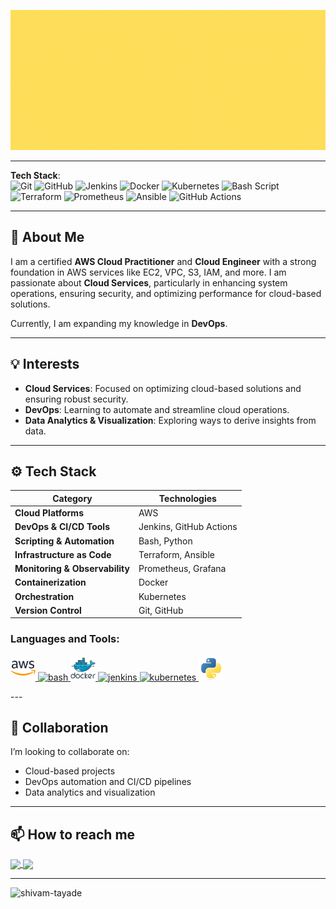 ![Description of GIF](https://github.com/shivam-tayade/shivam-tayade/blob/main/raw-img/git%20profile%20(1350%20x%20600%20px)%20(2).gif)


---

**Tech Stack**:  
![Git](https://img.shields.io/badge/git-%23F05033.svg?style=for-the-badge&logo=git&logoColor=white) ![GitHub](https://img.shields.io/badge/github-%23121011.svg?style=for-the-badge&logo=github&logoColor=white) ![Jenkins](https://img.shields.io/badge/jenkins-%232C5263.svg?style=for-the-badge&logo=jenkins&logoColor=white) ![Docker](https://img.shields.io/badge/docker-%230db7ed.svg?style=for-the-badge&logo=docker&logoColor=white) ![Kubernetes](https://img.shields.io/badge/kubernetes-%23326ce5.svg?style=for-the-badge&logo=kubernetes&logoColor=white) ![Bash Script](https://img.shields.io/badge/bash_script-%23121011.svg?style=for-the-badge&logo=gnu-bash&logoColor=white) ![Terraform](https://img.shields.io/badge/terraform-%235835CC.svg?style=for-the-badge&logo=terraform&logoColor=white) ![Prometheus](https://img.shields.io/badge/Prometheus-E6522C?style=for-the-badge&logo=Prometheus&logoColor=white) ![Ansible](https://img.shields.io/badge/ansible-%231A1918.svg?style=for-the-badge&logo=ansible&logoColor=white) ![GitHub Actions](https://img.shields.io/badge/github%20actions-%232671E5.svg?style=for-the-badge&logo=githubactions&logoColor=white)


---

## 👋 About Me
I am a certified **AWS Cloud Practitioner** and **Cloud Engineer** with a strong foundation in AWS services like EC2, VPC, S3, IAM, and more. I am passionate about **Cloud Services**, particularly in enhancing system operations, ensuring security, and optimizing performance for cloud-based solutions.

Currently, I am expanding my knowledge in **DevOps**.

---

## 💡 Interests
- **Cloud Services**: Focused on optimizing cloud-based solutions and ensuring robust security.
- **DevOps**: Learning to automate and streamline cloud operations.
- **Data Analytics & Visualization**: Exploring ways to derive insights from data.

---

## ⚙️ Tech Stack

| **Category**                   | **Technologies**                                                                                           |
|---------------------------------|------------------------------------------------------------------------------------------------------------|
| **Cloud Platforms**             | AWS                                                                                                        | 
| **DevOps & CI/CD Tools**        | Jenkins, GitHub Actions                                                                                   | 
| **Scripting & Automation**      | Bash, Python                                                                                               |
| **Infrastructure as Code**     | Terraform, Ansible                                                                                         |
| **Monitoring & Observability** | Prometheus, Grafana                                                                                       |
| **Containerization**           | Docker                                                                                                     |
| **Orchestration**              | Kubernetes                                                                                                 |
| **Version Control**            | Git, GitHub                                                                                                 |

<h3 align="left">Languages and Tools:</h3>
<p align="left"> <a href="https://aws.amazon.com" target="_blank" rel="noreferrer"> <img src="https://raw.githubusercontent.com/devicons/devicon/master/icons/amazonwebservices/amazonwebservices-original-wordmark.svg" alt="aws" width="40" height="40"/> </a> <a href="https://www.gnu.org/software/bash/" target="_blank" rel="noreferrer"> <img src="https://www.vectorlogo.zone/logos/gnu_bash/gnu_bash-icon.svg" alt="bash" width="40" height="40"/> </a> <a href="https://www.docker.com/" target="_blank" rel="noreferrer"> <img src="https://raw.githubusercontent.com/devicons/devicon/master/icons/docker/docker-original-wordmark.svg" alt="docker" width="40" height="40"/> </a> <a href="https://www.jenkins.io" target="_blank" rel="noreferrer"> <img src="https://www.vectorlogo.zone/logos/jenkins/jenkins-icon.svg" alt="jenkins" width="40" height="40"/> </a> <a href="https://kubernetes.io" target="_blank" rel="noreferrer"> <img src="https://www.vectorlogo.zone/logos/kubernetes/kubernetes-icon.svg" alt="kubernetes" width="40" height="40"/> </a> <a href="https://www.python.org" target="_blank" rel="noreferrer"> <img src="https://raw.githubusercontent.com/devicons/devicon/master/icons/python/python-original.svg" alt="python" width="40" height="40"/> </a> </p>
---

## 🤝 Collaboration

I’m looking to collaborate on:

- Cloud-based projects
- DevOps automation and CI/CD pipelines
- Data analytics and visualization

---

## 📫 How to reach me
<a href="https://www.linkedin.com/in/shivam-tayade">
  <img height="30" align="center" src="https://img.shields.io/badge/LinkedIn-Connect-blue" />
</a>
<a href="mailto:tayade.shivam02@gmail.com">
  <img height="30" align="center" src="https://img.shields.io/badge/Email-Get%20in%20Touch-red" />
</a>

---

<p align="left"> <img src="https://komarev.com/ghpvc/?username=shivam-tayade&label=Profile%20views&color=0e75b6&style=flat" alt="shivam-tayade" /> </p>


